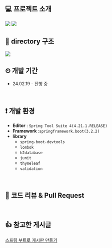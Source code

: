 
## 💻 프로젝트 소개
<img src="https://github.com/future9061/spring_boot_notice_board/assets/132829711/b835ea4d-ca4c-4fb6-a6a2-f8f70f890731" />
<img src="https://github.com/future9061/spring_boot_notice_board/assets/132829711/1f569423-67b2-414b-8e50-b4f97ccf415a" />

<br />

## 📁 directory 구조

<img src="https://github.com/future9061/spring_boot_notice_board/assets/132829711/f74bdf91-ac48-4e82-a359-6d26b64d7ab1">

<br />


## ⏲ 개발 기간

- 24.02.19 - 진행 중

<br />

## ❗ 개발 환경

- **Editor** : `Spring Tool Suite 4(4.21.1.RELEASE)`
- **Framework** :`springframework.boot(3.2.2)`
- **library**
  - `spring-boot-devtools`
  - `lombok`
  - `h2database`
  - `junit`
  - `thymeleaf`
  - `validation`

<br />

## 📌 코드 리뷰 & Pull Request


<br />

## 👍 참고한 게시글
<a href="https://wikidocs.net/160048" target="_blank">스프링 부트로 게시판 만들기</a>
